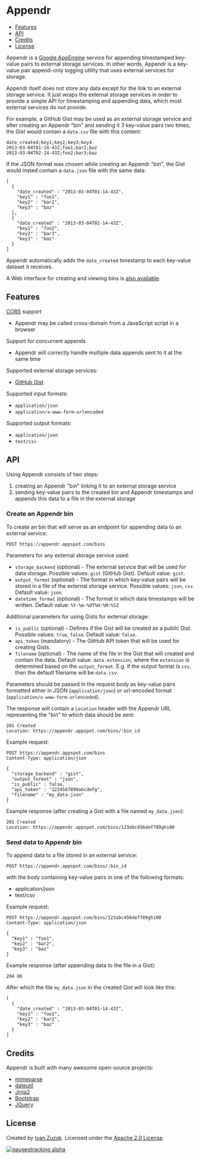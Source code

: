 # Appendr

* [Features](README.md#features)
* [API](README.md#api)
* [Credits](README.md#credits)
* [License](README.md#license)

Appendr is a [Google AppEngine](http://appengine.google.com) service for appending timestamped key-value pairs to external storage services.
In other words, Appendr is a key-value pair append-only logging utility that uses external services for storage.

Appendr itself does not store any data except for the link to an external storage service.
It just wraps the external storage services in order to provide a simple API for timestamping and appending data, which most external services do not provide.

For example, a GitHub Gist may be used as an external storage service and after creating an Appendr "bin" and sending it 3 key-value pairs two times, the Gist would contain a `data.csv` file with this content:

    date_created;key1;key2;key3;key4
    2013-03-04T01-14-43Z;foo1;bar2;baz
    2013-03-04T02-14-43Z;foo2;bar3;baz

If the JSON format was chosen while creating an Appendr "bin", the Gist would insted contain a `data.json` file with the same data:

    [
      {
        "date_created" : "2013-03-04T01-14-43Z",
        "key1" : "foo1",
        "key2" : "bar2",
        "key3" : "baz"
      },
      {
        "date_created" : "2013-03-04T02-14-43Z",
        "key1" : "foo2",
        "key2" : "bar3",
        "key3" : "baz"
      }
    ]

Appendr automatically adds the `date_created` timestamp to each key-value dataset it receives.

A Web interface for creating and viewing bins is [also available](https://appendr.appspot.com).

## Features

[CORS](http://en.wikipedia.org/wiki/Cross-origin_resource_sharing) support
* Appendr may be called cross-domain from a JavaScript script in a browser

Support for concurrent appends
* Appendr will correctly handle multiple data appends sent to it at the same time

Supported external storage services:
* [GitHub Gist](https://gist.github.com/)

Supported input formats:
* `application/json`
* `application/x-www-form-urlencoded`

Supported output formats:
* `application/json`
* `text/csv`

## API

Using Appendr consists of two steps:
1. creating an Appendr "bin" linking it to an external storage service
2. sending key-value pairs to the created bin and Appendr timestamps and appends this data to a file in the external storage

### Create an Appendr bin

To create an bin that will serve as an endpoint for appending data to an external service:

    POST https://appendr.appspot.com/bins

Parameters for any external storage service used:

* `storage_backend` (optional) - The external service that will be used for data storage.
Possible values: `gist` (GitHub Gist).
Default value: `gist`.
* `output_format` (optional) - The format in which key-value pairs will be stored in a file of the external storage service.
Possible values: `json`, `csv`.
Default value: `json`.
* `datetime_format` (optional) - The format in which data timestamps will be written.
Default value: `%Y-%m-%dT%H:%M:%SZ`

Additional parameters for using Gists for external storage:

* `is_public` (optional) - Defines if the Gist will be created as a public Gist.
Possible values: `true`, `false`.
Default value: `false`.
* `api_token` (mandatory) - The GitHub API token that will be used for creating Gists.
* `filename` (optional) - The name of the file in the Gist that will created and contain the data.
Default value: `data.extension`, where the `extension` is determined based on the `output_format`.
E.g. if the output format is `csv`, then the default filename will be `data.csv`.

Parameters should be passed in the request body as key-value pairs formatted either in JSON (`application/json`) or url-encoded format (`application/x-www-form-urlencoded`).

The response will contain a `Location` header with the Appendr URL representing the "bin" to which data should be sent:

    201 Created
    Location: https://appendr.appspot.com/bins/:bin_id

Example request:

    POST https://appendr.appspot.com/bins
    Content-Type: application/json

    {
      "storage_backend" : "gist",
      "output_format" : "json",
      "is_public" : false,
      "api_token" : "1234567890abcdefg",
      "filename" : "my_data.json"
    }

Example response (after creating a Gist with a file named `my_data.json`):

    201 Created
    Location: https://appendr.appspot.com/bins/123abc456def789ghi00

### Send data to Appendr bin

To append data to a file stored in an external service:

    POST https://appendr.appspot.com/bins/:bin_id

with the body containing key-value pairs in one of the following formats:
* application/json
* text/csv

Example request:

    POST https://appendr.appspot.com/bins/123abc456def789ghi00
    Content-Type: application/json

    {
      "key1" : "foo1",
      "key2" : "bar2",
      "key3" : "baz"
    }

Example response (after appending data to the file in a Gist):

    204 OK

After which the file `my_data.json` in the created Gist will look like this:

    [
      {
        "date_created" : "2013-03-04T01-14-43Z",
        "key1" : "foo1",
        "key2" : "bar2",
        "key3" : "baz"
      }
    ]

## Credits

Appendr is built with many awesome open-source projects:
* [mimeparse](https://code.google.com/p/mimeparse/)
* [dateutil](http://labix.org/python-dateutil)
* [Jinja2](http://jinja.pocoo.org/docs/)
* [Bootstrap](http://twitter.github.io/bootstrap/index.html)
* [JQuery](http://jquery.com/)

## License

Created by [Ivan Zuzak](http://ivanzuzak.info).
Licensed under the [Apache 2.0 License](https://github.com/izuzak/appendr/blob/master/LICENSE.md).

[![gaugestracking alpha](https://secure.gaug.es/track.gif?h[site_id]=51a24cc5613f5d2a14000044&h[resource]=http%3A%2F%2Fgithub.com%2Fizuzak%2Fappendr&h[title]=appendr%20%28GitHub%29&h[unique]=1&h[unique_hour]=1&h[unique_day]=1&h[unique_month]=1&h[unique_year]=1 "ivanzuzak.info")](http://ivanzuzak.info/)
